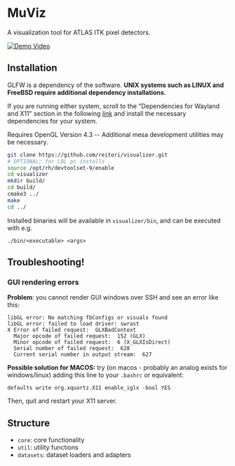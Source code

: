 # MuViz

A visualization tool for ATLAS ITK pixel detectors.

[![Demo Video](https://github.com/user-attachments/assets/2933b2e9-0c11-4dd9-ba3e-3b9bb5f7c0f5)](https://www.youtube.com/watch?v=K4evDcjJaR0)

## Installation

GLFW is a dependency of the software. **UNIX systems such as LINUX and FreeBSD require additional dependency installations.** 

If you are running either system, scroll to the "Dependencies for Wayland and X11" section in the following [link](https://www.glfw.org/docs/latest/compile_guide.html#compile_deps_wayland) and install the necessary dependencies for your system.

Requires OpenGL Version 4.3 -- Additional mesa development utilities may be necessary.

```bash
git clone https://github.com/reitori/visualizer.git
# OPTIONAL: for LBL pc installs
source /opt/rh/devtoolset-9/enable
cd visualizer
mkdir build/
cd build/
cmake3 ../
make
cd ../
```

Installed binaries will be available in `visualizer/bin`, and can be executed with e.g.
```
./bin/<executable> <args>
```

## Troubleshooting!


### GUI rendering errors
**Problem**: you cannot render GUI windows over SSH and see an error like this:

```
libGL error: No matching fbConfigs or visuals found
libGL error: failed to load driver: swrast
X Error of failed request:  GLXBadContext
  Major opcode of failed request:  152 (GLX)
  Minor opcode of failed request:  6 (X_GLXIsDirect)
  Serial number of failed request:  628
  Current serial number in output stream:  627
```

**Possible solution for MACOS:**
try (on macos - probably an analog exists for windows/linux) adding this line to your `.bashrc` or equivalent:
```
defaults write org.xquartz.X11 enable_iglx -bool YES
```

Then, quit and restart your X11 server.


## Structure

- `core`: core functionality
- `util`: utility functions
- `datasets`: dataset loaders and adapters



